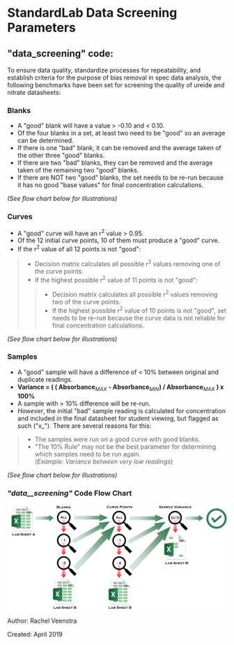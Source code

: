# StandardLab Data Screening Parameters


## **"data_screening" code:**

To ensure data quality, standardize processes for repeatability, and establish criteria for the purpose of bias removal in spec data analysis, the following benchmarks have been set for screening the quality of ureide and nitrate datasheets:

### Blanks
- A "good" blank will have a value > -0.10 and < 0.10.
- Of the four blanks in a set, at least two need to be "good" so an average can be determined.
- If there is one "bad" blank, it can be removed and the average taken of the other three "good" blanks.
- If there are two "bad" blanks, they can be removed and the average taken of the remaining two "good" blanks.
- If there are NOT two "good" blanks, the set needs to be re-run because it has no good "base values" for final concentration calculations.

_(See flow chart below for illustrations)_


### Curves
- A "good" curve will have an r<sup>2</sup> value > 0.95.
- Of the 12 initial curve points, 10 of them must produce a "good" curve.
- If the r<sup>2</sup> value of all 12 points is not "good": 
>- Decision matrix calculates all possible r<sup>2</sup> values removing one of the curve points.
>- If the highest possible r<sup>2</sup> value of 11 points is not "good":
>>- Decision matrix calculates all possible r<sup>2</sup> values removing two of the curve points.
>>- If the highest possible r<sup>2</sup> value of 10 points is not "good", set needs to be re-run because the curve data is not reliable for final concentration calculations.

_(See flow chart below for illustrations)_

### Samples
- A "good" sample will have a difference of < 10% between original and duplicate readings.
- **Variance = ( ( Absorbance**<sub>*MAX*</sub> **- Absorbance**<sub>*MIN*</sub>**) / Absorbance**<sub>*MAX*</sub> **) x 100%**
- A sample with > 10% difference will be re-run.
- _However_, the initial "bad" sample reading is calculated for concentration and included in the final datasheet for student viewing, but flagged as such ("x_"). There are several reasons for this:
>- The samples were run on a good curve with good blanks.
>- "The 10% Rule" may not be the best parameter for determining which samples need to be run again. <br> (*Example: Variance between very low readings*)

_(See flow chart below for illustrations)_

### ***"data__screening"* Code Flow Chart**

![alt text](https://github.com/Rachel-Veenstra/StandardLab/blob/master/Additional_Documentation/data_screening_work_flow.png "data-screening Code Flow Chart")

Author: Rachel Veenstra

Created: April 2019
